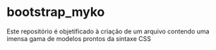 # bootstrap_myko
Este repositório é objetificado à criação de um arquivo contendo uma imensa gama de modelos prontos da sintaxe CSS
